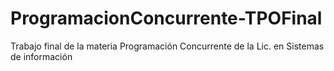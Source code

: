 # ProgramacionConcurrente-TPOFinal
Trabajo final de la materia Programación Concurrente de la Lic. en Sistemas de información
